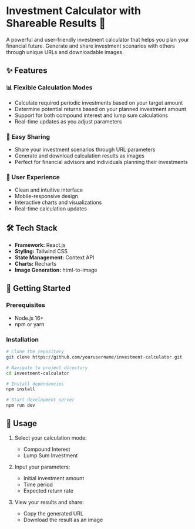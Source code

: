 # Investment Calculator with Shareable Results 🚀

A powerful and user-friendly investment calculator that helps you plan your financial future. Generate and share investment scenarios with others through unique URLs and downloadable images.

<!-- ![Investment Calculator Demo](https://via.placeholder.com/800x400) -->

## ✨ Features

### 📊 Flexible Calculation Modes

- Calculate required periodic investments based on your target amount
- Determine potential returns based on your planned investment amount
- Support for both compound interest and lump sum calculations
- Real-time updates as you adjust parameters

### 🔗 Easy Sharing

- Share your investment scenarios through URL parameters
- Generate and download calculation results as images
- Perfect for financial advisors and individuals planning their investments

### 💫 User Experience

- Clean and intuitive interface
- Mobile-responsive design
- Interactive charts and visualizations
- Real-time calculation updates

## 🛠️ Tech Stack

- **Framework:** React.js
- **Styling:** Tailwind CSS
- **State Management:** Context API
- **Charts:** Recharts
- **Image Generation:** html-to-image
<!-- - **Deployment:** [To be added] -->

## 🚀 Getting Started

### Prerequisites

- Node.js 16+
- npm or yarn

### Installation

```bash
# Clone the repository
git clone https://github.com/yourusername/investment-calculator.git

# Navigate to project directory
cd investment-calculator

# Install dependencies
npm install

# Start development server
npm run dev
```

## 🔧 Usage

1. Select your calculation mode:

   - Compound Interest
   - Lump Sum Investment

2. Input your parameters:

   - Initial investment amount
   - Time period
   - Expected return rate

3. View your results and share:
   - Copy the generated URL
   - Download the result as an image

<!-- ## 📸 Screenshots -->

<!-- ### Dashboard -->
<!-- ![Dashboard](https://via.placeholder.com/400x300) -->

<!-- ### Results Page -->
<!-- ![Results](https://via.placeholder.com/400x300) -->

